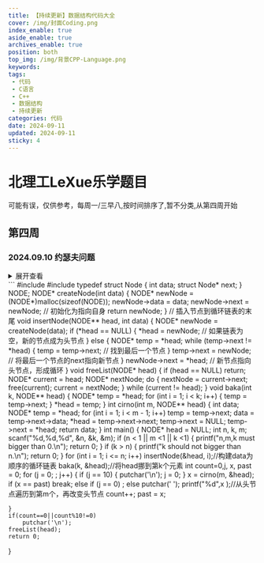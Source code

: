 ```yaml
---
title: 【持续更新】数据结构代码大全
cover: /img/封面Coding.png
index_enable: true
aside_enable: true
archives_enable: true
position: both
top_img: /img/背景CPP-Language.png
keywords: 
tags:
 - 代码
 - C语言
 - C++
 - 数据结构
 - 持续更新
categories: 代码
date: 2024-09-11
updated: 2024-09-11
sticky: 4
---
```

# **北理工LeXue乐学题目**
可能有误，仅供参考，每周一/三早八,按时间排序了,暂不分类,从第四周开始
## **第四周**
### 2024.09.10 约瑟夫问题
<details>
<summary>展开查看</summary>
<pre><code>
约瑟夫问题是一个经典的问题（大一我们讲过）。这个问题可以用数组，也可以用链表。作为复习，大家可以试试你自己的算法。
已知n个人（不妨分别以编号1，2，3，…，n 代表 ）围坐在一张圆桌周围，从编号为 k 的人开始，从1开始顺时针报数1, 2, 3, ...，顺时针数到m 的那个人，出列并输出。然后从出列的下一个人开始，从1开始继续顺时针报数，数到m的那个人，出列并输出，…依此重复下去，直到圆桌周围的人全部出列。
输入：n, k, m
输出：按照出列的顺序依次输出出列人的编号，编号中间相隔一个空格,每10个编号为一行。
非法输入的对应输出如下
a)
输入：：n、k、m任一个小于1
输出：n,m,k must bigger than 0.
b)
输入：k>n
输出：k should not bigger than n.
例:
输入：9,3,2
输出：4 6 8 1 3 7 2 9 5
</code></pre>
</details>
```
#include <stdio.h>
#include <stdlib.h>
typedef struct Node
{
    int data;
    struct Node* next;
} NODE;
NODE* createNode(int data)
{
    NODE* newNode = (NODE*)malloc(sizeof(NODE));
    newNode->data = data;
    newNode->next = newNode; // 初始化为指向自身
    return newNode;
}
// 插入节点到循环链表的末尾
void insertNode(NODE** head, int data)
{
    NODE* newNode = createNode(data);
    if (*head == NULL)
    {
        *head = newNode; // 如果链表为空，新的节点成为头节点
    }
    else
    {
        NODE* temp = *head;
        while (temp->next != *head)
        {
            temp = temp->next; // 找到最后一个节点
        }
        temp->next = newNode; // 将最后一个节点的next指向新节点
    }
    newNode->next = *head; // 新节点指向头节点，形成循环
}
void freeList(NODE* head) 
{
    if (head == NULL) return;
    NODE* current = head;
    NODE* nextNode;
    do {
        nextNode = current->next;
        free(current);
        current = nextNode;
    } while (current != head);
}
void baka(int k, NODE** head)
{
    NODE* temp = *head;
    for (int i = 1; i < k; i++)
    {
        temp = temp->next;
    }
    *head = temp;
}
int cirno(int m, NODE** head)
{
    int data;
    NODE* temp = *head;
    for (int i = 1; i < m - 1; i++)
        temp = temp->next;
    data = temp->next->data;
    *head = temp->next->next;
    temp->next = NULL;
    temp->next = *head;
    return data;
}
int main() {
    NODE* head = NULL;
    int n, k, m;
    scanf("%d,%d,%d", &n, &k, &m);
    if (n < 1 || m <1 || k <1)
    {
        printf("n,m,k must bigger than 0.\n");
        return 0;
    }
    if (k > n)
    {
        printf("k should not bigger than n.\n");
        return 0;
    }
    for (int i = 1; i <= n; i++)
        insertNode(&head, i);//构建data为顺序的循环链表
    baka(k, &head);//将head挪到第k个元素
    int count=0,j, x, past = 0;
    for (j = 0; ; j++)
    {
        if (j == 10)
        {
            putchar('\n');
            j = 0;
        }
        x = cirno(m, &head);
        if (x == past)
            break;
        else if (j == 0)
            ;
        else 
            putchar(' ');
        printf("%d",x );//从头节点遍历到第m个，再改变头节点
        count++;
        past = x;
        
    }
    if(count==0||count%10!=0)
        putchar('\n');
    freeList(head);
    return 0;
}
```